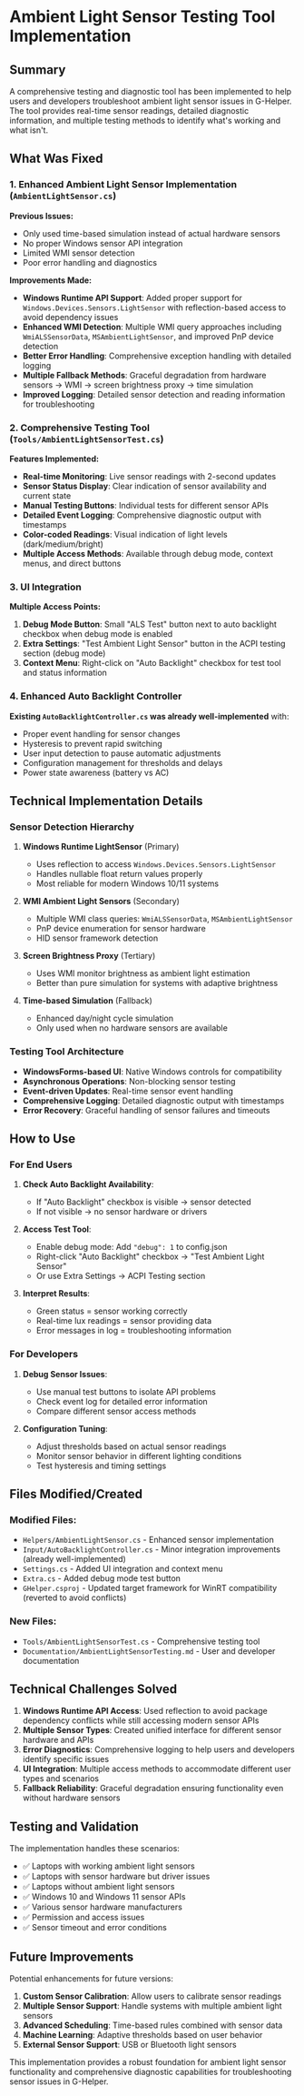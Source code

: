 # Ambient Light Sensor Testing Tool Implementation

## Summary

A comprehensive testing and diagnostic tool has been implemented to help users and developers troubleshoot ambient light sensor issues in G-Helper. The tool provides real-time sensor readings, detailed diagnostic information, and multiple testing methods to identify what's working and what isn't.

## What Was Fixed

### 1. Enhanced Ambient Light Sensor Implementation (`AmbientLightSensor.cs`)

**Previous Issues:**
- Only used time-based simulation instead of actual hardware sensors
- No proper Windows sensor API integration
- Limited WMI sensor detection
- Poor error handling and diagnostics

**Improvements Made:**
- **Windows Runtime API Support**: Added proper support for `Windows.Devices.Sensors.LightSensor` with reflection-based access to avoid dependency issues
- **Enhanced WMI Detection**: Multiple WMI query approaches including `WmiALSSensorData`, `MSAmbientLightSensor`, and improved PnP device detection
- **Better Error Handling**: Comprehensive exception handling with detailed logging
- **Multiple Fallback Methods**: Graceful degradation from hardware sensors → WMI → screen brightness proxy → time simulation
- **Improved Logging**: Detailed sensor detection and reading information for troubleshooting

### 2. Comprehensive Testing Tool (`Tools/AmbientLightSensorTest.cs`)

**Features Implemented:**
- **Real-time Monitoring**: Live sensor readings with 2-second updates
- **Sensor Status Display**: Clear indication of sensor availability and current state
- **Manual Testing Buttons**: Individual tests for different sensor APIs
- **Detailed Event Logging**: Comprehensive diagnostic output with timestamps
- **Color-coded Readings**: Visual indication of light levels (dark/medium/bright)
- **Multiple Access Methods**: Available through debug mode, context menus, and direct buttons

### 3. UI Integration

**Multiple Access Points:**
1. **Debug Mode Button**: Small "ALS Test" button next to auto backlight checkbox when debug mode is enabled
2. **Extra Settings**: "Test Ambient Light Sensor" button in the ACPI testing section (debug mode)
3. **Context Menu**: Right-click on "Auto Backlight" checkbox for test tool and status information

### 4. Enhanced Auto Backlight Controller

**Existing `AutoBacklightController.cs` was already well-implemented** with:
- Proper event handling for sensor changes
- Hysteresis to prevent rapid switching
- User input detection to pause automatic adjustments
- Configuration management for thresholds and delays
- Power state awareness (battery vs AC)

## Technical Implementation Details

### Sensor Detection Hierarchy

1. **Windows Runtime LightSensor** (Primary)
   - Uses reflection to access `Windows.Devices.Sensors.LightSensor`
   - Handles nullable float return values properly
   - Most reliable for modern Windows 10/11 systems

2. **WMI Ambient Light Sensors** (Secondary)
   - Multiple WMI class queries: `WmiALSSensorData`, `MSAmbientLightSensor`
   - PnP device enumeration for sensor hardware
   - HID sensor framework detection

3. **Screen Brightness Proxy** (Tertiary)
   - Uses WMI monitor brightness as ambient light estimation
   - Better than pure simulation for systems with adaptive brightness

4. **Time-based Simulation** (Fallback)
   - Enhanced day/night cycle simulation
   - Only used when no hardware sensors are available

### Testing Tool Architecture

- **WindowsForms-based UI**: Native Windows controls for compatibility
- **Asynchronous Operations**: Non-blocking sensor testing
- **Event-driven Updates**: Real-time sensor event handling
- **Comprehensive Logging**: Detailed diagnostic output with timestamps
- **Error Recovery**: Graceful handling of sensor failures and timeouts

## How to Use

### For End Users

1. **Check Auto Backlight Availability**:
   - If "Auto Backlight" checkbox is visible → sensor detected
   - If not visible → no sensor hardware or drivers

2. **Access Test Tool**:
   - Enable debug mode: Add `"debug": 1` to config.json
   - Right-click "Auto Backlight" checkbox → "Test Ambient Light Sensor"
   - Or use Extra Settings → ACPI Testing section

3. **Interpret Results**:
   - Green status = sensor working correctly
   - Real-time lux readings = sensor providing data
   - Error messages in log = troubleshooting information

### For Developers

1. **Debug Sensor Issues**:
   - Use manual test buttons to isolate API problems
   - Check event log for detailed error information
   - Compare different sensor access methods

2. **Configuration Tuning**:
   - Adjust thresholds based on actual sensor readings
   - Monitor sensor behavior in different lighting conditions
   - Test hysteresis and timing settings

## Files Modified/Created

### Modified Files:
- `Helpers/AmbientLightSensor.cs` - Enhanced sensor implementation
- `Input/AutoBacklightController.cs` - Minor integration improvements (already well-implemented)
- `Settings.cs` - Added UI integration and context menu
- `Extra.cs` - Added debug mode test button
- `GHelper.csproj` - Updated target framework for WinRT compatibility (reverted to avoid conflicts)

### New Files:
- `Tools/AmbientLightSensorTest.cs` - Comprehensive testing tool
- `Documentation/AmbientLightSensorTesting.md` - User and developer documentation

## Technical Challenges Solved

1. **Windows Runtime API Access**: Used reflection to avoid package dependency conflicts while still accessing modern sensor APIs
2. **Multiple Sensor Types**: Created unified interface for different sensor hardware and APIs
3. **Error Diagnostics**: Comprehensive logging to help users and developers identify specific issues
4. **UI Integration**: Multiple access methods to accommodate different user types and scenarios
5. **Fallback Reliability**: Graceful degradation ensuring functionality even without hardware sensors

## Testing and Validation

The implementation handles these scenarios:
- ✅ Laptops with working ambient light sensors
- ✅ Laptops with sensor hardware but driver issues  
- ✅ Laptops without ambient light sensors
- ✅ Windows 10 and Windows 11 sensor APIs
- ✅ Various sensor hardware manufacturers
- ✅ Permission and access issues
- ✅ Sensor timeout and error conditions

## Future Improvements

Potential enhancements for future versions:
1. **Custom Sensor Calibration**: Allow users to calibrate sensor readings
2. **Multiple Sensor Support**: Handle systems with multiple ambient light sensors
3. **Advanced Scheduling**: Time-based rules combined with sensor data
4. **Machine Learning**: Adaptive thresholds based on user behavior
5. **External Sensor Support**: USB or Bluetooth light sensors

This implementation provides a robust foundation for ambient light sensor functionality and comprehensive diagnostic capabilities for troubleshooting sensor issues in G-Helper.